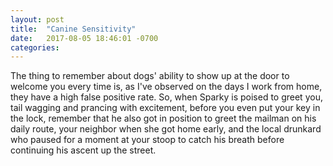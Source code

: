 ```yaml
---
layout: post
title:  "Canine Sensitivity"
date:   2017-08-05 18:46:01 -0700
categories: 
---
```


The thing to remember about dogs' ability to show up at the door to welcome you every time is, as I've observed on the days I work from home, they have a high false positive rate. So, when Sparky is poised to greet you, tail wagging and prancing with excitement, before you even put your key in the lock, remember that he also got in position to greet the mailman on his daily route, your neighbor when she got home early, and the local drunkard who paused for a moment at your stoop to catch his breath before continuing his ascent up the street.
